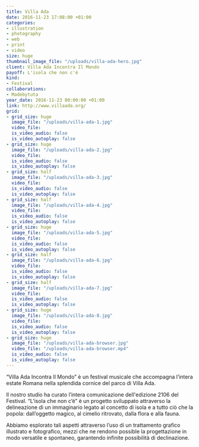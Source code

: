```yaml
---
title: Villa Ada
date: 2016-11-23 17:08:00 +01:00
categories:
- illustration
- photography
- web
- print
- video
size: huge
thumbnail_image_file: "/uploads/villa-ada-hero.jpg"
client: Villa Ada Incontra Il Mondo
payoff: L'isola che non c'è
kind:
- Festival
collaborations:
- Madebytuta
year_date: 2016-11-23 00:00:00 +01:00
link: http://www.villaada.org/
grid:
- grid_size: huge
  image_file: "/uploads/villa-ada-1.jpg"
  video_file: 
  is_video_audio: false
  is_video_autoplay: false
- grid_size: huge
  image_file: "/uploads/villa-ada-2.jpg"
  video_file: 
  is_video_audio: false
  is_video_autoplay: false
- grid_size: half
  image_file: "/uploads/villa-ada-3.jpg"
  video_file: 
  is_video_audio: false
  is_video_autoplay: false
- grid_size: half
  image_file: "/uploads/villa-ada-4.jpg"
  video_file: 
  is_video_audio: false
  is_video_autoplay: false
- grid_size: huge
  image_file: "/uploads/villa-ada-5.jpg"
  video_file: 
  is_video_audio: false
  is_video_autoplay: false
- grid_size: half
  image_file: "/uploads/villa-ada-6.jpg"
  video_file: 
  is_video_audio: false
  is_video_autoplay: false
- grid_size: half
  image_file: "/uploads/villa-ada-7.jpg"
  video_file: 
  is_video_audio: false
  is_video_autoplay: false
- grid_size: huge
  image_file: "/uploads/villa-ada-8.jpg"
  video_file: 
  is_video_audio: false
  is_video_autoplay: false
- grid_size: huge
  image_file: "/uploads/villa-ada-browser.jpg"
  video_file: "/uploads/villa-ada-browser.mp4"
  is_video_audio: false
  is_video_autoplay: false
---
```


“Villa Ada Incontra Il Mondo” è un festival musicale che accompagna l’intera estate Romana nella splendida cornice del parco di Villa Ada.

Il nostro studio ha curato l’intera comunicazione dell'edizione 2106 del Festival. “L’isola che non c’é” è un progetto sviluppato attraverso la delineazione di un immaginario legato al concetto di isola e a tutto ciò che la popola: dall’oggetto magico, al cimelio ritrovato, dalla flora e alla fauna.

Abbiamo esplorato tali aspetti attraverso l’uso di un trattamento grafico illustrato e fotografico, mezzi che ne rendono possible la progettazione in modo versatile e spontaneo, garantendo infinite possibilità di declinazione.